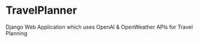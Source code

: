 # TravelPlanner
Django Web Application which uses OpenAI &amp; OpenWeather APIs for Travel Planning 
